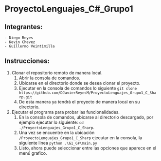 # ProyectoLenguajes_C\#_Grupo1

## Integrantes:
    - Diego Reyes
    - Kevin Chevez
    - Guillermo Veintimilla

## Instrucciones:
1. Clonar el repositorio remoto de manera local.
    1. Abrir la consola de comandos.
    2. Ubicarse en el directorio donde se desea clonar el proyecto.
    3. Ejecutar en la consola de comandos lo siguiente `git clone https://github.com/DJavierReyesM/ProyectoLenguajes_Grupo1_C_Sharp.git`
    4. De esta manera ya tendrá el proyecto de manera local en su directorio.
2. Ejecutar el programa para probar las funcionalidades.
    1. En la consola de comandos, ubicarse al directorio descargado, por ejemplo ejecutar lo siguiente: `cd ./ProyectoLenguajes_Grupo1_C_Sharp`.
    2. Una vez se encuentre en la ubicación `/ProyectoLenguajes_Grupo1_C_Sharp` ejecutar en la consola, la siguiente linea `python .\G1_C#\main.py`
    3. Listo, ahora puede seleccionar entre las opciones que aparece en el menú grafico.